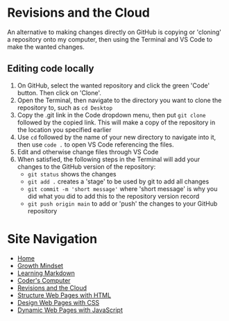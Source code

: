 # Revisions and the Cloud
An alternative to making changes directly on GitHub is copying or 'cloning' a repository onto my computer, then using the Terminal and VS Code to make the wanted changes.

## Editing code locally
1. On GitHub, select the wanted repository and click the green 'Code' button. Then click on 'Clone'.
2. Open the Terminal, then navigate to the directory you want to clone the repository to, such as `cd Desktop`
3. Copy the .git link in the Code dropdown menu, then put `git clone` followed by the copied link. This will make a copy of the repository in the location you specified earlier
4. Use `cd` followed by the name of your new directory to navigate into it, then use `code .` to open VS Code referencing the files.
5. Edit and otherwise change files through VS Code
6. When satisfied, the following steps in the Terminal will add your changes to the GitHub version of the repository:
    - `git status` shows the changes
    - `git add .` creates a 'stage' to be used by git to add all changes
    - `git commit -m 'short message'` where 'short message' is why you did what you did to add this to the repository version record
    - `git push origin main` to add or 'push' the changes to your GitHub repository

# Site Navigation 
- [Home](README.md)
- [Growth Mindset](Growth_Mindset.md)
- [Learning Markdown](Learning_Markdown.md)
- [Coder's Computer](Coders_Computer.md)
- [Revisions and the Cloud](Revisions_and_the_Cloud.md)
- [Structure Web Pages with HTML](Structure_Web_Pages_with_HTML.md)
- [Design Web Pages with CSS](Design_Web_Pages_with_CSS.md)
- [Dynamic Web Pages with JavaScript](Dynamic_Web_Pages_with_JavaScript.md)